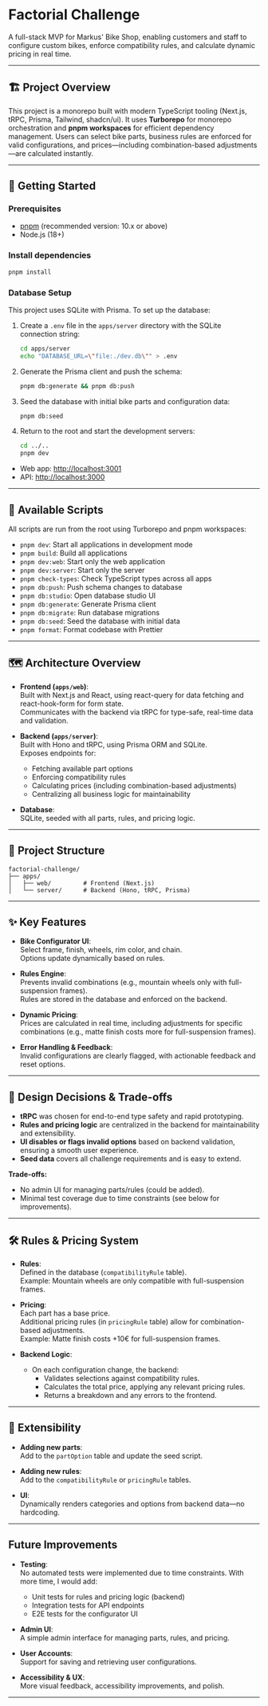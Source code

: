 # Factorial Challenge

A full-stack MVP for Markus' Bike Shop, enabling customers and staff to configure custom bikes, enforce compatibility rules, and calculate dynamic pricing in real time.

---

## 🏗️ Project Overview

This project is a monorepo built with modern TypeScript tooling (Next.js, tRPC, Prisma, Tailwind, shadcn/ui). It uses **Turborepo** for monorepo orchestration and **pnpm workspaces** for efficient dependency management. Users can select bike parts, business rules are enforced for valid configurations, and prices—including combination-based adjustments—are calculated instantly.

---

## 🚦 Getting Started

### Prerequisites

- [pnpm](https://pnpm.io/) (recommended version: 10.x or above)
- Node.js (18+)

### Install dependencies

```bash
pnpm install
```

### Database Setup

This project uses SQLite with Prisma. To set up the database:

1. Create a `.env` file in the `apps/server` directory with the SQLite connection string:
   ```bash
   cd apps/server
   echo "DATABASE_URL=\"file:./dev.db\"" > .env
   ```
2. Generate the Prisma client and push the schema:
   ```bash
   pnpm db:generate && pnpm db:push
   ```
3. Seed the database with initial bike parts and configuration data:
   ```bash
   pnpm db:seed
   ```
4. Return to the root and start the development servers:
   ```bash
   cd ../..
   pnpm dev
   ```

- Web app: [http://localhost:3001](http://localhost:3001)
- API: [http://localhost:3000](http://localhost:3000)

---

## 📜 Available Scripts

All scripts are run from the root using Turborepo and pnpm workspaces:

- `pnpm dev`: Start all applications in development mode
- `pnpm build`: Build all applications
- `pnpm dev:web`: Start only the web application
- `pnpm dev:server`: Start only the server
- `pnpm check-types`: Check TypeScript types across all apps
- `pnpm db:push`: Push schema changes to database
- `pnpm db:studio`: Open database studio UI
- `pnpm db:generate`: Generate Prisma client
- `pnpm db:migrate`: Run database migrations
- `pnpm db:seed`: Seed the database with initial data
- `pnpm format`: Format codebase with Prettier

---

## 🗺️ Architecture Overview

- **Frontend (`apps/web`)**:  
  Built with Next.js and React, using react-query for data fetching and react-hook-form for form state.  
  Communicates with the backend via tRPC for type-safe, real-time data and validation.

- **Backend (`apps/server`)**:  
  Built with Hono and tRPC, using Prisma ORM and SQLite.  
  Exposes endpoints for:

  - Fetching available part options
  - Enforcing compatibility rules
  - Calculating prices (including combination-based adjustments)
  - Centralizing all business logic for maintainability

- **Database**:  
  SQLite, seeded with all parts, rules, and pricing logic.

---

## 📂 Project Structure

```
factorial-challenge/
├── apps/
│   ├── web/         # Frontend (Next.js)
│   └── server/      # Backend (Hono, tRPC, Prisma)
```

---

## ✨ Key Features

- **Bike Configurator UI**:  
  Select frame, finish, wheels, rim color, and chain.  
  Options update dynamically based on rules.

- **Rules Engine**:  
  Prevents invalid combinations (e.g., mountain wheels only with full-suspension frames).  
  Rules are stored in the database and enforced on the backend.

- **Dynamic Pricing**:  
  Prices are calculated in real time, including adjustments for specific combinations (e.g., matte finish costs more for full-suspension frames).

- **Error Handling & Feedback**:  
  Invalid configurations are clearly flagged, with actionable feedback and reset options.

---

## 🧠 Design Decisions & Trade-offs

- **tRPC** was chosen for end-to-end type safety and rapid prototyping.
- **Rules and pricing logic** are centralized in the backend for maintainability and extensibility.
- **UI disables or flags invalid options** based on backend validation, ensuring a smooth user experience.
- **Seed data** covers all challenge requirements and is easy to extend.

**Trade-offs:**

- No admin UI for managing parts/rules (could be added).
- Minimal test coverage due to time constraints (see below for improvements).

---

## 🛠️ Rules & Pricing System

- **Rules**:  
  Defined in the database (`compatibilityRule` table).  
  Example: Mountain wheels are only compatible with full-suspension frames.

- **Pricing**:  
  Each part has a base price.  
  Additional pricing rules (in `pricingRule` table) allow for combination-based adjustments.  
  Example: Matte finish costs +10€ for full-suspension frames.

- **Backend Logic**:
  - On each configuration change, the backend:
    - Validates selections against compatibility rules.
    - Calculates the total price, applying any relevant pricing rules.
    - Returns a breakdown and any errors to the frontend.

---

## 🧩 Extensibility

- **Adding new parts**:  
  Add to the `partOption` table and update the seed script.

- **Adding new rules**:  
  Add to the `compatibilityRule` or `pricingRule` tables.

- **UI**:  
  Dynamically renders categories and options from backend data—no hardcoding.

---

## Future Improvements

- **Testing**:  
  No automated tests were implemented due to time constraints. With more time, I would add:

  - Unit tests for rules and pricing logic (backend)
  - Integration tests for API endpoints
  - E2E tests for the configurator UI

- **Admin UI**:  
  A simple admin interface for managing parts, rules, and pricing.

- **User Accounts**:  
  Support for saving and retrieving user configurations.

- **Accessibility & UX**:  
  More visual feedback, accessibility improvements, and polish.

---
